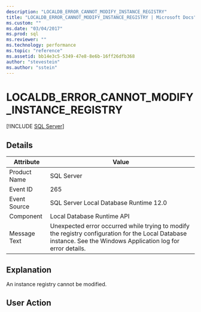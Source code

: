 ```yaml
---
description: "LOCALDB_ERROR_CANNOT_MODIFY_INSTANCE_REGISTRY"
title: "LOCALDB_ERROR_CANNOT_MODIFY_INSTANCE_REGISTRY | Microsoft Docs"
ms.custom: ""
ms.date: "03/04/2017"
ms.prod: sql
ms.reviewer: ""
ms.technology: performance
ms.topic: "reference"
ms.assetid: bb14e3c5-5349-47e8-8e6b-16ff26dfb368
author: "stevestein"
ms.author: "sstein"
---
```

# LOCALDB_ERROR_CANNOT_MODIFY_INSTANCE_REGISTRY
 [!INCLUDE [SQL Server](../../includes/applies-to-version/sqlserver.md)]
    
## Details  
  
| Attribute | Value |
| --------- | ----- |
|Product Name|SQL Server|  
|Event ID|265|  
|Event Source|SQL Server Local Database Runtime 12.0|  
|Component|Local Database Runtime API|  
|Message Text|Unexpected error occurred while trying to modify the registry configuration for the Local Database instance. See the Windows Application log for error details.|  
  
## Explanation  
 An instance registry cannot be modified.  
  
## User Action  
  
